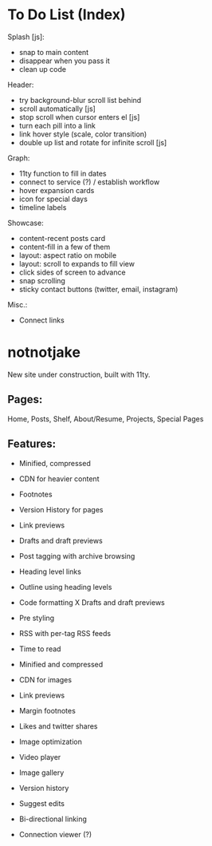 # To Do List (Index)

Splash [js]:
- snap to main content
- disappear when you pass it
- clean up code

Header:
- try background-blur scroll list behind
- scroll automatically [js]
- stop scroll when cursor enters el [js]
- turn each pill into a link
- link hover style (scale, color transition)
- double up list and rotate for infinite scroll [js]

Graph:
- 11ty function to fill in dates
- connect to service (?) / establish workflow
- hover expansion cards
- icon for special days
- timeline labels

Showcase:
- content-recent posts card
- content-fill in a few of them
- layout: aspect ratio on mobile
- layout: scroll to expands to fill view
- click sides of screen to advance
- snap scrolling
- sticky contact buttons (twitter, email, instagram)

Misc.:
- Connect links

# notnotjake

New site under construction, built with 11ty.

## Pages:

Home, Posts, Shelf, About/Resume, Projects, Special Pages

## Features:
- Minified, compressed
- CDN for heavier content
- Footnotes
- Version History for pages
- Link previews
- Drafts and draft previews

- Post tagging with archive browsing
- Heading level links
- Outline using heading levels
- Code formatting
X Drafts and draft previews
- Pre styling
- RSS with per-tag RSS feeds
- Time to read
- Minified and compressed
- CDN for images

- Link previews
- Margin footnotes
- Likes and twitter shares
- Image optimization
- Video player
- Image gallery
- Version history
- Suggest edits
- Bi-directional linking
- Connection viewer (?)